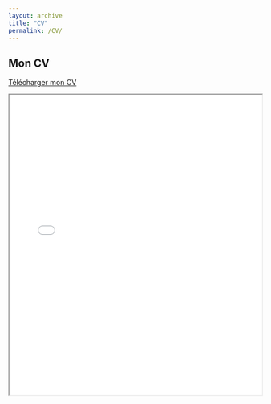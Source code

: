 ```yaml
---
layout: archive
title: "CV"
permalink: /CV/
---
```


## Mon CV

[Télécharger mon CV](assets/pdf/CV_Michael_GARCIA.pdf)

<iframe src="{{ '/assets/pdf/CV_Michael_GARCIA.pdf' | relative_url }}" width="100%" height="600px"></iframe>


